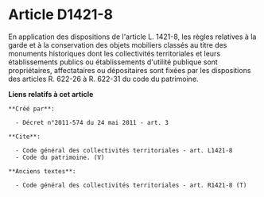 # Article D1421-8

En application des dispositions de l'article L. 1421-8, les règles relatives à la garde et à la conservation des objets
mobiliers classés au titre des monuments historiques dont les collectivités territoriales et leurs établissements publics ou
établissements d'utilité publique sont propriétaires, affectataires ou dépositaires sont fixées par les dispositions des
articles R. 622-26 à R. 622-31 du code du patrimoine.

**Liens relatifs à cet article**

	**Créé par**:

	  - Décret n°2011-574 du 24 mai 2011 - art. 3

	**Cite**:

	  - Code général des collectivités territoriales - art. L1421-8
	  - Code du patrimoine. (V)

	**Anciens textes**:

	  - Code général des collectivités territoriales - art. R1421-8 (T)
